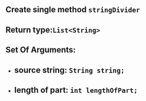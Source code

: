 ## Create single method `stringDivider`

## Return type:`List<String>`

## Set Of Arguments:

* ## source string: `String string;`

* ## length of part: `int lengthOfPart;`
